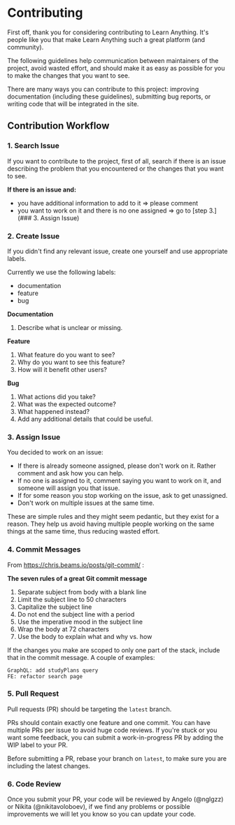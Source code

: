 # Contributing
First off, thank you for considering contributing to Learn Anything. It's people
like you that make Learn Anything such a great platform (and community).

The following guidelines help communication between maintainers of the project,
avoid wasted effort, and should make it as easy as possible for you to make the
changes that you want to see.

There are many ways you can contribute to this project: improving documentation
(including these guidelines), submitting bug reports, or writing code that will
be integrated in the site.


## Contribution Workflow
### 1. Search Issue
If you want to contribute to the project, first of all, search if there is an
issue describing the problem that you encountered or the changes that you want
to see.

**If there is an issue and:**
- you have additional information to add to it => please comment
- you want to work on it and there is no one assigned => go to [step 3.](### 3. Assign Issue)


### 2. Create Issue
If you didn't find any relevant issue, create one yourself and use appropriate
labels.

Currently we use the following labels:
- documentation
- feature
- bug

**Documentation**
1. Describe what is unclear or missing.

**Feature**
1. What feature do you want to see?
2. Why do you want to see this feature?
3. How will it benefit other users?

**Bug**
1. What actions did you take?
2. What was the expected outcome?
3. What happened instead?
4. Add any additional details that could be useful.


### 3. Assign Issue
You decided to work on an issue:
- If there is already someone assigned, please don't work on it. Rather comment
and ask how you can help.
- If no one is assigned to it, comment saying you want to work on it, and
someone will assign you that issue.
- If for some reason you stop working on the issue, ask to get unassigned.
- Don't work on multiple issues at the same time.

These are simple rules and they might seem pedantic, but they exist for a
reason. They help us avoid having multiple people working on the same things at
the same time, thus reducing wasted effort.


### 4. Commit Messages
From https://chris.beams.io/posts/git-commit/ :

**The seven rules of a great Git commit message**

1. Separate subject from body with a blank line
2. Limit the subject line to 50 characters
3. Capitalize the subject line
4. Do not end the subject line with a period
5. Use the imperative mood in the subject line
6. Wrap the body at 72 characters
7. Use the body to explain what and why vs. how

If the changes you make are scoped to only one part of the stack, include that
in the commit message. A couple of examples:

```
GraphQL: add studyPlans query
FE: refactor search page
```

### 5. Pull Request
Pull requests (PR) should be targeting the `latest` branch.

PRs should contain exactly one feature and one commit. You can have multiple
PRs per issue to avoid huge code reviews. If you're stuck or you want some
feedback, you can submit a work-in-progress PR by adding the WIP label to
your PR.

Before submitting a PR, rebase your branch on `latest`, to make sure you are
including the latest changes.

### 6. Code Review
Once you submit your PR, your code will be reviewed by Angelo (@nglgzz) or
Nikita (@nikitavoloboev), if we find any problems or possible improvements
we will let you know so you can update your code.

